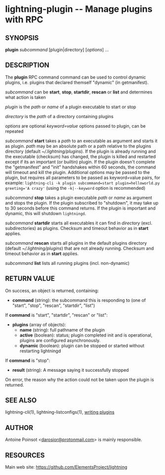 lightning-plugin -- Manage plugins with RPC
===========================================

SYNOPSIS
--------

**plugin** *subcommand* [plugin|directory] [*options*] ...


DESCRIPTION
-----------

The **plugin** RPC command command can be used to control dynamic plugins,
i.e. plugins that declared themself "dynamic" (in getmanifest).

*subcommand* can be **start**, **stop**, **startdir**, **rescan** or **list** and
determines what action is taken

*plugin* is the *path* or *name* of a plugin executable to start or stop

*directory* is the *path* of a directory containing plugins

*options* are optional *keyword=value* options passed to plugin, can be repeated

*subcommand* **start** takes a *path* to an executable as argument and starts it as plugin.
*path* may be an absolute path or a path relative to the plugins directory (default *~/.lightning/plugins*).
If the plugin is already running and the executable (checksum) has changed, the plugin is
killed and restarted except if its an important (or builtin) plugin.
If the plugin doesn't complete the "getmanifest" and "init" handshakes within 60 seconds,
the command will timeout and kill the plugin.
Additional *options* may be passed to the plugin, but requires all parameters to
be passed as keyword=value pairs, for example:
 `lightning-cli -k plugin subcommand=start plugin=helloworld.py greeting='A crazy'`
(using the `-k|--keyword` option is recommended)

*subcommand* **stop** takes a plugin executable *path* or *name* as argument and stops the plugin.
If the plugin subscribed to "shutdown", it may take up to 30 seconds before this
command returns. If the plugin is important and dynamic, this will shutdown `lightningd`.

*subcommand* **startdir** starts all executables it can find in *directory* (excl. subdirectories)
as plugins. Checksum and timeout behavior as in **start** applies.

*subcommand* **rescan** starts all plugins in the default plugins directory (default *~/.lightning/plugins*)
that are not already running. Checksum and timeout behavior as in **start** applies.

*subcommand* **list** lists all running plugins (incl. non-dynamic)

RETURN VALUE
------------

[comment]: # (GENERATE-FROM-SCHEMA-START)
On success, an object is returned, containing:

- **command** (string): the subcommand this is responding to (one of "start", "stop", "rescan", "startdir", "list")

If **command** is "start", "startdir", "rescan" or "list":

  - **plugins** (array of objects):
    - **name** (string): full pathname of the plugin
    - **active** (boolean): status; plugin completed init and is operational, plugins are configured asynchronously.
    - **dynamic** (boolean): plugin can be stopped or started without restarting lightningd

If **command** is "stop":

  - **result** (string): A message saying it successfully stopped

[comment]: # (GENERATE-FROM-SCHEMA-END)

On error, the reason why the action could not be taken upon the
plugin is returned.

SEE ALSO
--------
lightning-cli(1), lightning-listconfigs(1), [writing plugins][writing plugins]

AUTHOR
------

Antoine Poinsot <<darosior@protonmail.com>> is mainly responsible.

RESOURCES
---------

Main web site: <https://github.com/ElementsProject/lightning>

[writing plugins]: PLUGINS.md
[comment]: # ( SHA256STAMP:243a25cee50c6f04262551bc170f2c6b1d123ba9e85d574a2facaa2aabed5dc9)
